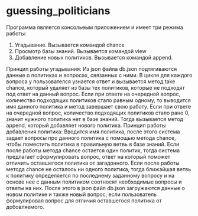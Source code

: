 # guessing_politicians

Программа является консольеым приложением и имеет три режима работы:
1) Угадывание. Вызывается командой chance
2) Просмотр базы знаний. Вызывается командой view
3) Добавление новых политиков. Вызывается командой append.

Принцип работы угадывания:
  Из json файла db.json подтягиваются данные о политиках и вопросах, связанных с ними.  В цикле для каждого вопроса у пользователся узнается ответ и вызывается метод take chance, который удаляет из базы тех политиков, которые не подходят под ответ на данный вопрос. Если при ответе на очередной вопрос, количество  подходящих политиков стало равным одному, то выводится имя данного политика и метод завершает свою работу. Если при ответе на очередной вопрос, количество подходящих политиков стало рано 0, значит нужного политика нет в базе знаний. Тогда вызывается метод append, который добавляет нового политика.
  Принцип работы добавления политика:
    Вводится имя политика, после этого система задает вопросы про данного политика с помощью метода chance, чтобы поместить политика в правильную ветвь в базе знаний. Если после работы метода chance остается один политик, тогда система предлагает сформулировать вопрос, ответ на который поможет отличить оставшегося политика от загадонного. Если после работы метода chance не осталось ни одного политика, тогда ближайшая ветвь к политику определяется по последнему заданному вопросу и на основе нее с данным политиком соотносят необходимые вопросы и ответы на них. После этого в json файл db.json загружаются данные о новом политике и также новый вопрос, если пользователь формулировал вопрос для отличия оставшегося политика от добовляемого.
